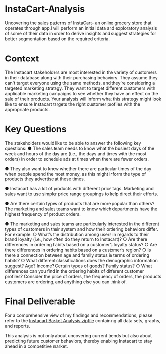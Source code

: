 # InstaCart-Analysis
Uncovering the sales patterns of InstaCart- an online grocery store that operates through app.I will perform an initial data and exploratory analysis of some of their data in order to derive insights and suggest strategies for better segmentation based on the required criteria.
# Context
The Instacart stakeholders are most interested in the variety of customers in their database along with their purchasing behaviors. They assume they can't target everyone using the same methods, and they’re considering a targeted marketing strategy. They want to target different customers with applicable marketing campaigns to see whether they have an effect on the sale of their products. Your analysis will inform what this strategy might look like to ensure Instacart targets the right customer profiles with the appropriate products. 

# Key Questions
The stakeholders would like to be able to answer the following key questions:
● The sales team needs to know what the busiest days of the week and hours of the day are (i.e., the days and times with the most orders) in order to schedule ads at times when there are fewer orders.

● They also want to know whether there are particular times of the day when people spend the most money, as this might inform the type of products they advertise at these times.

● Instacart has a lot of products with different price tags. Marketing and sales want to use simpler price range groupings to help direct their efforts.

● Are there certain types of products that are more popular than others? The marketing and sales teams want to know which departments have the highest frequency of product orders.

● The marketing and sales teams are particularly interested in the different types of customers in their system and how their ordering behaviors differ. For example:
○ What’s the distribution among users in regards to their brand loyalty (i.e., how often do they return to Instacart)?
○ Are there differences in ordering habits based on a customer’s loyalty status?
○ Are there differences in ordering habits based on a customer’s region?
○ Is there a connection between age and family status in terms of ordering
habits?
○ What different classifications does the demographic information suggest?
Age? Income? Certain types of goods? Family status?
○ What differences can you find in the ordering habits of different customer
profiles? Consider the price of orders, the frequency of orders, the products customers are ordering, and anything else you can think of.

# Final Deliverable
For a comprehensive view of my findings and recommendations, please refer to the [Instacart Basket Analysis zipfile](https://github.com/apoorvaainapur/InstaCart-Analysis/blob/main/Instacart%20Basket%20Analysis.zip) containing all data sets, graphs, and reports.

This analysis is not only about uncovering current trends but also about predicting future customer behaviors, thereby enabling Instacart to stay ahead in a competitive market.
